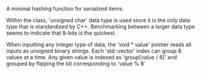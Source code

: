 A minimal hashing function for serialized items.

Within the class, 'unsigned char' data type is used since it is the only data type that is standardized by C++. Benchmarking between a larger data type seems to indicate that 8-bits is the quickest.

When inputting any integer type of data, the 'void * value' pointer reads all inputs as unsigned binary strings. Each 'std::vector<unsigned char>' index can group 8 values at a time.
Any given value is indexed as 'group[value / 8]' and grouped by flipping the bit corresponding to 'value % 8'
